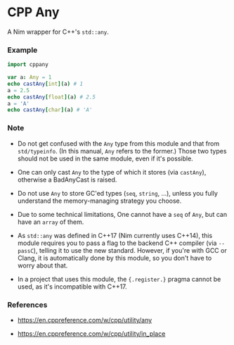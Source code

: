 # CPP Any
A Nim wrapper for C++'s `std::any`.

### Example

```nim
import cppany

var a: Any = 1
echo castAny[int](a) # 1
a = 2.5
echo castAny[float](a) # 2.5
a = 'A'
echo castAny[char](a) # 'A'
```

### Note
+ Do not get confused with the `Any` type from this module and that from `std/typeinfo`. (In this manual, `Any` refers to the former.) Those two types should not be used in the same module, even if it's possible.

+ One can only cast `Any` to the type of which it stores (via `castAny`), otherwise a BadAnyCast is raised.

+ Do not use `Any` to store GC'ed types (`seq`, `string`, ...), unless you fully understand the memory-managing strategy you choose.

+ Due to some technical limitations, One cannot have a `seq` of `Any`, but can have an `array` of them.

+ As `std::any` was defined in C++17  (Nim currently uses C++14), this module requires you to pass a flag to the backend C++ compiler (via `--passC`), telling it to use the new standard. However, if you're with GCC or Clang, it is automatically done by this module, so you don't have to worry about that.

+ In a project that uses this module, the `{.register.}` pragma cannot be used, as it's incompatible with C++17.

### References

+ <https://en.cppreference.com/w/cpp/utility/any>

+ <https://en.cppreference.com/w/cpp/utility/in_place>

